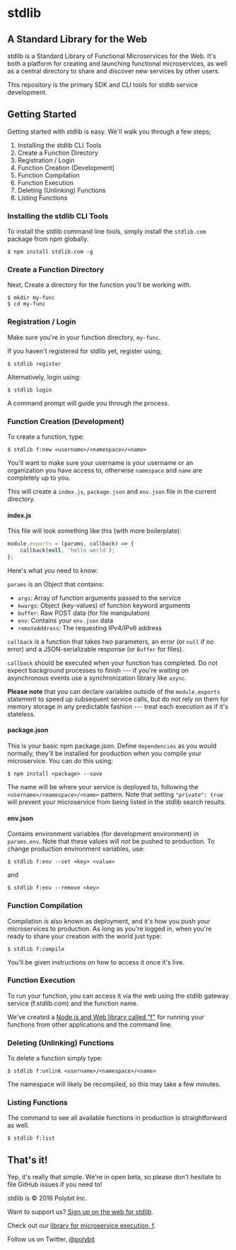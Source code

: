 # stdlib
## A Standard Library for the Web

stdlib is a Standard Library of Functional Microservices for the Web. It's
both a platform for creating and launching functional microservices, as well as
a central directory to share and discover new services by other users.

This repository is the primary SDK and CLI tools for stdlib service development.

## Getting Started

Getting started with stdlib is easy. We'll walk you through a few steps;

1. Installing the stdlib CLI Tools
2. Create a Function Directory
3. Registration / Login
4. Function Creation (Development)
5. Function Compilation
6. Function Execution
7. Deleting (Unlinking) Functions
8. Listing Functions

### Installing the stdlib CLI Tools

To install the stdlib command line tools, simply install the `stdlib.com`
package from npm globally.

```
$ npm install stdlib.com -g
```

### Create a Function Directory

Next, Create a directory for the function you'll be working with.

```
$ mkdir my-func
$ cd my-func
```

### Registration / Login

Make sure you're in your function directory, `my-func`.

If you haven't registered for stdlib yet, register using;

```
$ stdlib register
```

Alternatively, login using:

```
$ stdlib login
```

A command prompt will guide you through the process.

### Function Creation (Development)

To create a function, type:

```
$ stdlib f:new <username>/<namespace>/<name>
```

You'll want to make sure your username is your username or an organization
you have access to, otherwise `namespace` and `name` are completely up to you.

This will create a `index.js`, `package.json` and `env.json` file in the
current directory.

#### index.js

This file will look something like this (with more boilerplate):

```javascript
module.exports = (params, callback) => {
	callback(null, 'hello world');
};
```

Here's what you need to know:

`params` is an Object that contains:

- `args`: Array of function arguments passed to the service
- `kwargs`: Object (key-values) of function keyword arguments
- `buffer`: Raw POST data (for file manipulation)
- `env`: Contains your `env.json` data
- `remoteAddress`: The requesting IPv4/IPv6 address

`callback` is a function that takes two parameters, an error (or `null` if
	no error) and a JSON-serializable response (or `Buffer` for files).

`callback` should be executed when your function has completed. Do not expect
background processes to finish --- if you're waiting on asynchronous events
use a synchronization library like `async`.

**Please note** that you can declare variables outside of the `module.exports`
statement to speed up subsequent service calls, but do not rely on them for
memory storage in any predictable fashion --- treat each execution as if it's
stateless.

#### package.json

This is your basic npm package.json. Define `dependencies` as you would normally,
they'll be installed for production when you compile your microservice. You can
do this using:

```
$ npm install <package> --save
```

The name will be where your service is deployed to, following the
`<username>/<namespace>/<name>` pattern. Note that setting `"private": true`
will prevent your microservice from being listed in the stdlib search results.

#### env.json

Contains environment variables (for development environment) in `params.env`.
Note that these values will *not* be pushed to production. To change production
environment variables, use:

```
$ stdlib f:env --set <key> <value>
```

and

```
$ stdlib f:env --remove <key>
```

### Function Compilation

Compilation is also known as deployment, and it's how you push your microservices
to production. As long as you're logged in, when you're ready to share your
creation with the world just type:

```
$ stdlib f:compile
```

You'll be given instructions on how to access it once it's live.

### Function Execution

To run your function, you can access it via the web using the stdlib gateway
service (f.stdlib.com) and the function name.

We've created a [Node.js and Web library called "f"](https://github.com/poly/f)
for running your functions from other applications and the command line.

### Deleting (Unlinking) Functions

To delete a function simply type:

```
$ stdlib f:unlink <username>/<namespace>/<name>
```

The namespace will likely be recompiled, so this may take a few minutes.

### Listing Functions

The command to see all available functions in production is straightforward as well.

```
$ stdlib f:list
```

## That's it!

Yep, it's really that simple. We're in open beta, so please don't hesitate to
file GitHub issues if you need to!

stdlib is &copy; 2016 Polybit Inc.

Want to support us? [Sign up on the web for stdlib](https://stdlib.com/).

Check out our [library for microservice execution, f](https://github.com/poly/f).

Follow us on Twitter, [@polybit](https://twitter.com/polybit)
